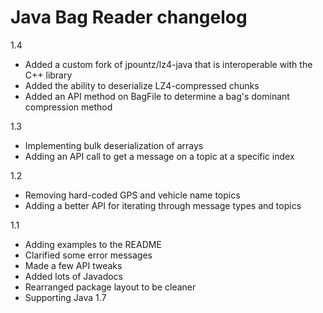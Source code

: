 # Java Bag Reader changelog

1.4

- Added a custom fork of jpountz/lz4-java that is interoperable with the C++ library
- Added the ability to deserialize LZ4-compressed chunks
- Added an API method on BagFile to determine a bag's dominant compression method

1.3

- Implementing bulk deserialization of arrays
- Adding an API call to get a message on a topic at a specific index

1.2

- Removing hard-coded GPS and vehicle name topics
- Adding a better API for iterating through message types and topics

1.1

- Adding examples to the README
- Clarified some error messages
- Made a few API tweaks
- Added lots of Javadocs
- Rearranged package layout to be cleaner
- Supporting Java 1.7

